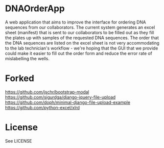 DNAOrderApp
===========

A web application that aims to improve the interface for ordering DNA sequences from our collaborators. The current system generates an excel sheet (manifest) that is sent to our collaborators to be filled out as they fill the plates up with samples of the requested DNA sequences. The order that the DNA sequences are listed on the excel sheet is not very accommodating to the lab technician's workflow -  we're hoping that the GUI that we provide could make it easier to fill out the order form and reduce the error rate of mislabelling the wells. 

Forked
=======
https://github.com/jschr/bootstrap-modal <br>
https://github.com/sigurdga/django-jquery-file-upload <br>
https://github.com/doph/minimal-django-file-upload-example <br>
https://github.com/python-excel/xlrd <br>


License
=======
See LICENSE


